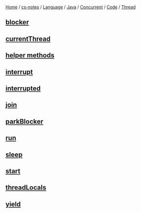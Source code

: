 [Home](https://mengxianbin.github.io) /
[cs-notes](https://mengxianbin.github.io/cs-notes/site) /
[Language](https://mengxianbin.github.io/cs-notes/site/Language) /
[Java](https://mengxianbin.github.io/cs-notes/site/Language/Java) /
[Concurrent](https://mengxianbin.github.io/cs-notes/site/Language/Java/Concurrent) /
[Code](https://mengxianbin.github.io/cs-notes/site/Language/Java/Concurrent/Code) /
[Thread](https://mengxianbin.github.io/cs-notes/site/Language/Java/Concurrent/Code/Thread)

## [blocker](https://mengxianbin.github.io/cs-notes/site/Language/Java/Concurrent/Code/Thread/blocker)

## [currentThread](https://mengxianbin.github.io/cs-notes/site/Language/Java/Concurrent/Code/Thread/currentThread)

## [helper methods](https://mengxianbin.github.io/cs-notes/site/Language/Java/Concurrent/Code/Thread/helper%20methods)

## [interrupt](https://mengxianbin.github.io/cs-notes/site/Language/Java/Concurrent/Code/Thread/interrupt)

## [interrupted](https://mengxianbin.github.io/cs-notes/site/Language/Java/Concurrent/Code/Thread/interrupted)

## [join](https://mengxianbin.github.io/cs-notes/site/Language/Java/Concurrent/Code/Thread/join)

## [parkBlocker](https://mengxianbin.github.io/cs-notes/site/Language/Java/Concurrent/Code/Thread/parkBlocker)

## [run](https://mengxianbin.github.io/cs-notes/site/Language/Java/Concurrent/Code/Thread/run)

## [sleep](https://mengxianbin.github.io/cs-notes/site/Language/Java/Concurrent/Code/Thread/sleep)

## [start](https://mengxianbin.github.io/cs-notes/site/Language/Java/Concurrent/Code/Thread/start)

## [threadLocals](https://mengxianbin.github.io/cs-notes/site/Language/Java/Concurrent/Code/Thread/threadLocals)

## [yield](https://mengxianbin.github.io/cs-notes/site/Language/Java/Concurrent/Code/Thread/yield)
